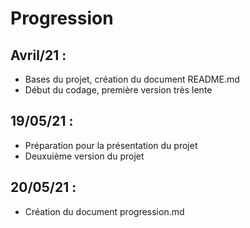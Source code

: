 # Progression

## Avril/21 : 
- Bases du projet, création du document README.md
- Début du codage, première version très lente

## 19/05/21 :
- Préparation pour la présentation du projet
- Deuxuième version du projet

## 20/05/21 :
- Création du document progression.md
